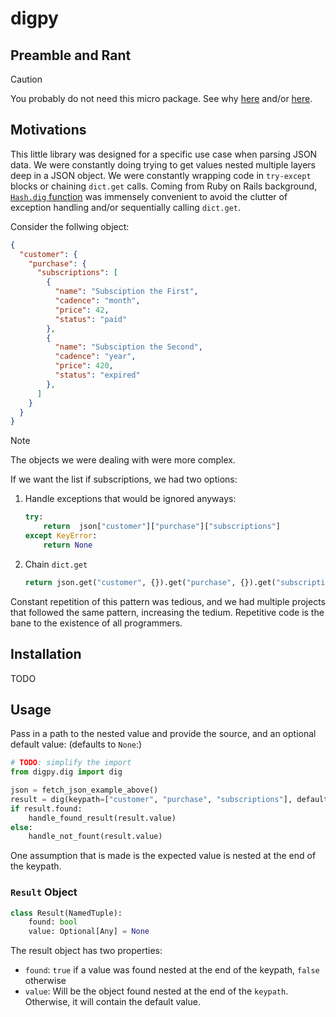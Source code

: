 # digpy

## Preamble and Rant

> [!CAUTION]
> You probably do not need this micro package. See why [here](https://bvisness.me/microlibraries) and/or [here](https://youtu.be/IVmIEtwsaYk).


## Motivations

This little library was designed for a specific use case when parsing JSON data.
We were constantly doing trying to get values nested multiple layers deep in a JSON
object. We were constantly wrapping code in `try-except` blocks or chaining `dict.get`
calls. Coming from Ruby on Rails background, [`Hash.dig` function](https://apidock.com/ruby/v2_5_5/Hash/dig)
was immensely convenient to avoid the clutter of exception handling and/or sequentially
calling `dict.get`.


Consider the follwing object:

```json
{
  "customer": {
    "purchase": {
      "subscriptions": [
        {
          "name": "Subsciption the First",
          "cadence": "month",
          "price": 42,
          "status": "paid"
        },
        {
          "name": "Subsciption the Second",
          "cadence": "year",
          "price": 420,
          "status": "expired"
        },
      ]
    }
  }
}
```

> [!NOTE]
> The objects we were dealing with were more complex.

If we want the list if subscriptions, we had two options:

1. Handle exceptions that would be ignored anyways:
    ```py
    try:
        return  json["customer"]["purchase"]["subscriptions"]
    except KeyError:
        return None
    ```

2. Chain `dict.get`
    ```py
    return json.get("customer", {}).get("purchase", {}).get("subscriptions", [])
    ```

Constant repetition of this pattern was tedious, and we had multiple projects that
followed the same pattern, increasing the tedium. Repetitive code is the bane to the
existence of all programmers.


## Installation

TODO


## Usage

Pass in a path to the nested value and provide the source, and an optional default
value: (defaults to `None`:)

```py
# TODO: simplify the import
from digpy.dig import dig

json = fetch_json_example_above()
result = dig(keypath=["customer", "purchase", "subscriptions"], default_value=[])
if result.found:
    handle_found_result(result.value)
else:
    handle_not_fount(result.value)
```

One assumption that is made is the expected value is nested at the end of the keypath.

### `Result` Object

```py
class Result(NamedTuple):
    found: bool
    value: Optional[Any] = None
```

The result object has two properties:
- `found`: `true` if a value was found nested at the end of the keypath, `false` otherwise
- `value`: Will be the object found nested at the end of the `keypath`. Otherwise,
  it will contain the default value.
